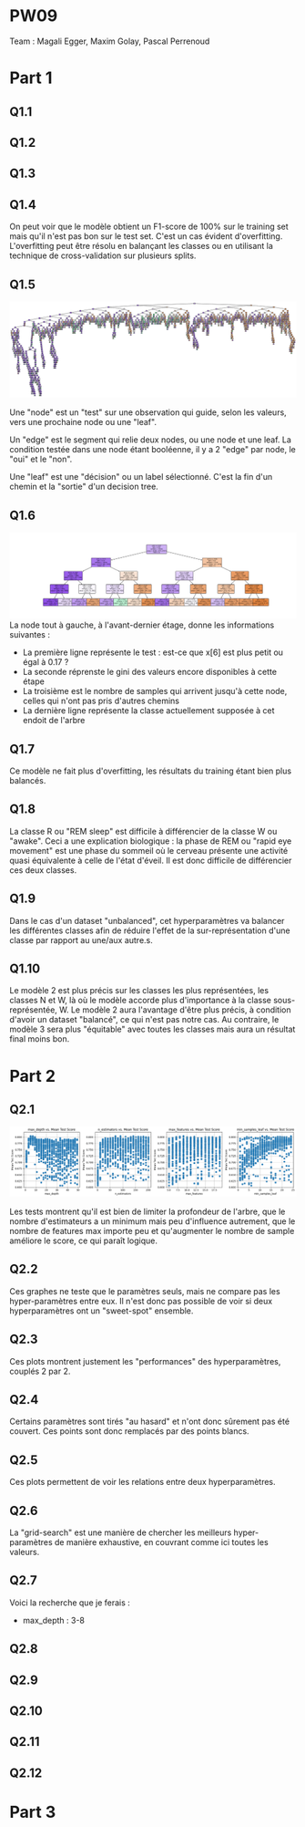 # PW09
Team : Magali Egger, Maxim Golay, Pascal Perrenoud

# Part 1
## Q1.1
## Q1.2
## Q1.3
## Q1.4
On peut voir que le modèle obtient un F1-score de 100% sur le training set mais qu'il n'est pas bon sur le test set. C'est un cas évident d'overfitting.
L'overfitting peut être résolu en balançant les classes ou en utilisant la technique de cross-validation sur plusieurs splits.

## Q1.5
![Decision-tree du modèle 1](./decision_tree_model1.png)

Une "node" est un "test" sur une observation qui guide, selon les valeurs, vers une prochaine node ou une "leaf".

Un "edge" est le segment qui relie deux nodes, ou une node et une leaf. La condition testée dans une node étant booléenne, il y a 2 "edge" par node, le "oui" et le "non".

Une "leaf" est une "décision" ou un label sélectionné. C'est la fin d'un chemin et la "sortie" d'un decision tree.

## Q1.6
![Decision-tree du modèle 2](./decision_tree_model2.png)
La node tout à gauche, à l'avant-dernier étage, donne les informations suivantes :
- La première ligne représente le test : est-ce que x[6] est plus petit ou égal à 0.17 ?
- La seconde réprenste le gini des valeurs encore disponibles à cette étape
- La troisième est le nombre de samples qui arrivent jusqu'à cette node, celles qui n'ont pas pris d'autres chemins
- La dernière ligne représente la classe actuellement supposée à cet endoit de l'arbre

## Q1.7
Ce modèle ne fait plus d'overfitting, les résultats du training étant bien plus balancés.

## Q1.8
La classe R ou "REM sleep" est difficile à différencier de la classe W ou "awake". Ceci a une explication biologique : la phase de REM ou "rapid eye movement" est une phase du sommeil où le cerveau présente une activité quasi équivalente à celle de l'état d'éveil. Il est donc difficile de différencier ces deux classes.

## Q1.9
Dans le cas d'un dataset "unbalanced", cet hyperparamètres va balancer les différentes classes afin de réduire l'effet de la sur-représentation d'une classe par rapport au une/aux autre.s.

## Q1.10
Le modèle 2 est plus précis sur les classes les plus représentées, les classes N et W, là où le modèle accorde plus d'importance à la classe sous-représentée, W.
Le modèle 2 aura l'avantage d'être plus précis, à condition d'avoir un dataset "balancé", ce qui n'est pas notre cas. Au contraire, le modèle 3 sera plus "équitable" avec toutes les classes mais aura un résultat final moins bon.


# Part 2
## Q2.1
![hyper-paramètres](./params.png)

Les tests montrent qu'il est bien de limiter la profondeur de l'arbre, que le nombre d'estimateurs a un minimum mais peu d'influence autrement, que le nombre de features max importe peu et qu'augmenter le nombre de sample améliore le score, ce qui paraît logique.

## Q2.2
Ces graphes ne teste que le paramètres seuls, mais ne compare pas les hyper-paramètres entre eux. Il n'est donc pas possible de voir si deux hyperparamètres ont un "sweet-spot" ensemble.

## Q2.3
Ces plots montrent justement les "performances" des hyperparamètres, couplés 2 par 2.

## Q2.4
Certains paramètres sont tirés "au hasard" et n'ont donc sûrement pas été couvert. Ces points sont donc remplacés par des points blancs.

## Q2.5
Ces plots permettent de voir les relations entre deux hyperparamètres.

## Q2.6
La "grid-search" est une manière de chercher les meilleurs hyper-paramètres de manière exhaustive, en couvrant comme ici toutes les valeurs.

## Q2.7
Voici la recherche que je ferais :
- max_depth : 3-8


## Q2.8
## Q2.9
## Q2.10
## Q2.11
## Q2.12

# Part 3